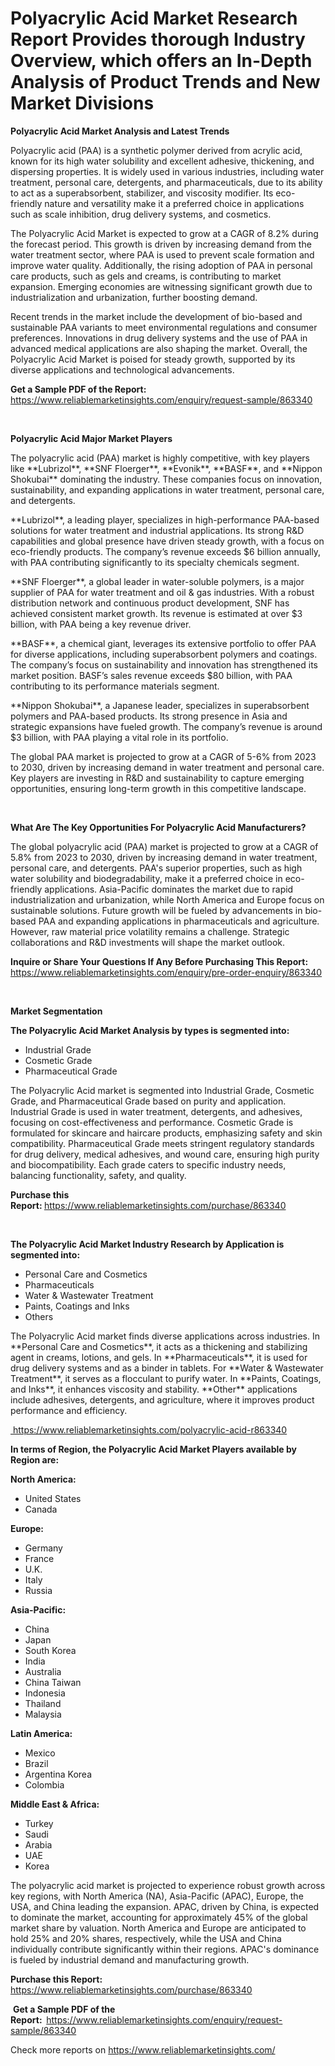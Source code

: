 <p><h1>Polyacrylic Acid Market Research Report Provides thorough Industry Overview, which offers an In-Depth Analysis of Product Trends and New Market Divisions</h1></p><p><strong>Polyacrylic Acid Market Analysis and Latest Trends</strong></p>
<p><p>Polyacrylic acid (PAA) is a synthetic polymer derived from acrylic acid, known for its high water solubility and excellent adhesive, thickening, and dispersing properties. It is widely used in various industries, including water treatment, personal care, detergents, and pharmaceuticals, due to its ability to act as a superabsorbent, stabilizer, and viscosity modifier. Its eco-friendly nature and versatility make it a preferred choice in applications such as scale inhibition, drug delivery systems, and cosmetics.</p><p>The Polyacrylic Acid Market is expected to grow at a CAGR of 8.2% during the forecast period. This growth is driven by increasing demand from the water treatment sector, where PAA is used to prevent scale formation and improve water quality. Additionally, the rising adoption of PAA in personal care products, such as gels and creams, is contributing to market expansion. Emerging economies are witnessing significant growth due to industrialization and urbanization, further boosting demand.</p><p>Recent trends in the market include the development of bio-based and sustainable PAA variants to meet environmental regulations and consumer preferences. Innovations in drug delivery systems and the use of PAA in advanced medical applications are also shaping the market. Overall, the Polyacrylic Acid Market is poised for steady growth, supported by its diverse applications and technological advancements.</p></p>
<p><strong>Get a Sample PDF of the Report:&nbsp;</strong> <a href="https://www.reliablemarketinsights.com/enquiry/request-sample/863340?utm_campaign=1938&utm_medium=2&utm_source=Github&utm_content=ia&utm_term=26012025&utm_id=polyacrylic-acid">https://www.reliablemarketinsights.com/enquiry/request-sample/863340</a></p>
<p>&nbsp;</p>
<p><strong>Polyacrylic Acid Major Market Players</strong></p>
<p><p>The polyacrylic acid (PAA) market is highly competitive, with key players like **Lubrizol**, **SNF Floerger**, **Evonik**, **BASF**, and **Nippon Shokubai** dominating the industry. These companies focus on innovation, sustainability, and expanding applications in water treatment, personal care, and detergents.</p><p>**Lubrizol**, a leading player, specializes in high-performance PAA-based solutions for water treatment and industrial applications. Its strong R&D capabilities and global presence have driven steady growth, with a focus on eco-friendly products. The company’s revenue exceeds $6 billion annually, with PAA contributing significantly to its specialty chemicals segment.</p><p>**SNF Floerger**, a global leader in water-soluble polymers, is a major supplier of PAA for water treatment and oil & gas industries. With a robust distribution network and continuous product development, SNF has achieved consistent market growth. Its revenue is estimated at over $3 billion, with PAA being a key revenue driver.</p><p>**BASF**, a chemical giant, leverages its extensive portfolio to offer PAA for diverse applications, including superabsorbent polymers and coatings. The company’s focus on sustainability and innovation has strengthened its market position. BASF’s sales revenue exceeds $80 billion, with PAA contributing to its performance materials segment.</p><p>**Nippon Shokubai**, a Japanese leader, specializes in superabsorbent polymers and PAA-based products. Its strong presence in Asia and strategic expansions have fueled growth. The company’s revenue is around $3 billion, with PAA playing a vital role in its portfolio.</p><p>The global PAA market is projected to grow at a CAGR of 5-6% from 2023 to 2030, driven by increasing demand in water treatment and personal care. Key players are investing in R&D and sustainability to capture emerging opportunities, ensuring long-term growth in this competitive landscape.</p></p>
<p>&nbsp;</p>
<p><strong>What Are The Key Opportunities For Polyacrylic Acid Manufacturers?</strong></p>
<p><p>The global polyacrylic acid (PAA) market is projected to grow at a CAGR of 5.8% from 2023 to 2030, driven by increasing demand in water treatment, personal care, and detergents. PAA's superior properties, such as high water solubility and biodegradability, make it a preferred choice in eco-friendly applications. Asia-Pacific dominates the market due to rapid industrialization and urbanization, while North America and Europe focus on sustainable solutions. Future growth will be fueled by advancements in bio-based PAA and expanding applications in pharmaceuticals and agriculture. However, raw material price volatility remains a challenge. Strategic collaborations and R&D investments will shape the market outlook.</p></p>
<p><strong>Inquire or Share Your Questions If Any Before Purchasing This Report:</strong> <a href="https://www.reliablemarketinsights.com/enquiry/pre-order-enquiry/863340?utm_campaign=1938&utm_medium=2&utm_source=Github&utm_content=ia&utm_term=26012025&utm_id=polyacrylic-acid">https://www.reliablemarketinsights.com/enquiry/pre-order-enquiry/863340</a></p>
<p>&nbsp;</p>
<p><strong>Market Segmentation</strong></p>
<p><strong>The Polyacrylic Acid Market Analysis by types is segmented into:</strong></p>
<p><ul><li>Industrial Grade</li><li>Cosmetic Grade</li><li>Pharmaceutical Grade</li></ul></p>
<p><p>The Polyacrylic Acid market is segmented into Industrial Grade, Cosmetic Grade, and Pharmaceutical Grade based on purity and application. Industrial Grade is used in water treatment, detergents, and adhesives, focusing on cost-effectiveness and performance. Cosmetic Grade is formulated for skincare and haircare products, emphasizing safety and skin compatibility. Pharmaceutical Grade meets stringent regulatory standards for drug delivery, medical adhesives, and wound care, ensuring high purity and biocompatibility. Each grade caters to specific industry needs, balancing functionality, safety, and quality.</p></p>
<p><strong>Purchase this Report:&nbsp;</strong><a href="https://www.reliablemarketinsights.com/purchase/863340?utm_campaign=1938&utm_medium=2&utm_source=Github&utm_content=ia&utm_term=26012025&utm_id=polyacrylic-acid">https://www.reliablemarketinsights.com/purchase/863340</a></p>
<p>&nbsp;</p>
<p><strong>The Polyacrylic Acid Market Industry Research by Application is segmented into:</strong></p>
<p><ul><li>Personal Care and Cosmetics</li><li>Pharmaceuticals</li><li>Water & Wastewater Treatment</li><li>Paints, Coatings and Inks</li><li>Others</li></ul></p>
<p><p>The Polyacrylic Acid market finds diverse applications across industries. In **Personal Care and Cosmetics**, it acts as a thickening and stabilizing agent in creams, lotions, and gels. In **Pharmaceuticals**, it is used for drug delivery systems and as a binder in tablets. For **Water & Wastewater Treatment**, it serves as a flocculant to purify water. In **Paints, Coatings, and Inks**, it enhances viscosity and stability. **Other** applications include adhesives, detergents, and agriculture, where it improves product performance and efficiency.</p></p>
<p><a href="https://www.reliablemarketinsights.com/polyacrylic-acid-r863340?utm_campaign=1938&utm_medium=2&utm_source=Github&utm_content=ia&utm_term=26012025&utm_id=polyacrylic-acid">&nbsp;https://www.reliablemarketinsights.com/polyacrylic-acid-r863340</a></p>
<p><strong>In terms of Region, the Polyacrylic Acid Market Players available by Region are:</strong></p>
<p>
    <p> <strong> North America: </strong>
        <ul>
            <li>United States</li>
            <li>Canada</li>
        </ul>
        </p> 
    <p> <strong> Europe: </strong>
        <ul>
            <li>Germany</li>
            <li>France</li>
            <li>U.K.</li>
            <li>Italy</li>
            <li>Russia</li>
        </ul>
        </p> 
    <p> <strong> Asia-Pacific: </strong>
        <ul>
            <li>China</li>
            <li>Japan</li>
            <li>South Korea</li>
            <li>India</li>
            <li>Australia</li>
            <li>China Taiwan</li>
            <li>Indonesia</li>
            <li>Thailand</li>
            <li>Malaysia</li>
        </ul>
        </p> 
    <p> <strong> Latin America: </strong>
        <ul>
            <li>Mexico</li>
            <li>Brazil</li>
            <li>Argentina Korea</li>
            <li>Colombia</li>
        </ul>
        </p> 
    <p> <strong> Middle East & Africa: </strong>
        <ul>
            <li>Turkey</li>
            <li>Saudi</li>
            <li>Arabia</li>
            <li>UAE</li>
            <li>Korea</li>
        </ul>
    </p>
    </p>
<p><p>The polyacrylic acid market is projected to experience robust growth across key regions, with North America (NA), Asia-Pacific (APAC), Europe, the USA, and China leading the expansion. APAC, driven by China, is expected to dominate the market, accounting for approximately 45% of the global market share by valuation. North America and Europe are anticipated to hold 25% and 20% shares, respectively, while the USA and China individually contribute significantly within their regions. APAC's dominance is fueled by industrial demand and manufacturing growth.</p></p>
<p><strong>Purchase this Report: </strong><a href="https://www.reliablemarketinsights.com/purchase/863340?utm_campaign=1938&utm_medium=2&utm_source=Github&utm_content=ia&utm_term=26012025&utm_id=polyacrylic-acid">https://www.reliablemarketinsights.com/purchase/863340</a></p>
<p>&nbsp;<strong>Get a Sample PDF of the Report:&nbsp;&nbsp;</strong><a href="https://www.reliablemarketinsights.com/enquiry/request-sample/863340?utm_campaign=1938&utm_medium=2&utm_source=Github&utm_content=ia&utm_term=26012025&utm_id=polyacrylic-acid">https://www.reliablemarketinsights.com/enquiry/request-sample/863340</a></p>
<p><strong></strong></p>
<p>Check more reports on <a href="https://www.reliablemarketinsights.com/?utm_campaign=1938&utm_medium=2&utm_source=Github&utm_content=ia&utm_term=26012025&utm_id=polyacrylic-acid">https://www.reliablemarketinsights.com/</a></p>